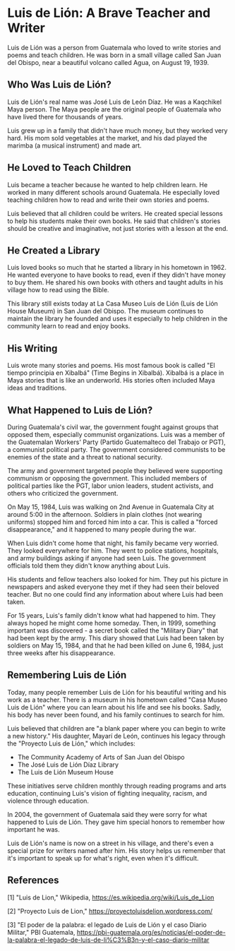# Luis de Lión: A Brave Teacher and Writer

Luis de Lión was a person from Guatemala who loved to write stories and poems and teach children. He was born in a small village called San Juan del Obispo, near a beautiful volcano called Agua, on August 19, 1939.

## Who Was Luis de Lión?

Luis de Lión's real name was José Luis de León Díaz. He was a Kaqchikel Maya person. The Maya people are the original people of Guatemala who have lived there for thousands of years.

Luis grew up in a family that didn't have much money, but they worked very hard. His mom sold vegetables at the market, and his dad played the marimba (a musical instrument) and made art.

## He Loved to Teach Children

Luis became a teacher because he wanted to help children learn. He worked in many different schools around Guatemala. He especially loved teaching children how to read and write their own stories and poems.

Luis believed that all children could be writers. He created special lessons to help his students make their own books. He said that children's stories should be creative and imaginative, not just stories with a lesson at the end.

## He Created a Library

Luis loved books so much that he started a library in his hometown in 1962. He wanted everyone to have books to read, even if they didn't have money to buy them. He shared his own books with others and taught adults in his village how to read using the Bible.

This library still exists today at La Casa Museo Luis de Lión (Luis de Lión House Museum) in San Juan del Obispo. The museum continues to maintain the library he founded and uses it especially to help children in the community learn to read and enjoy books.

## His Writing

Luis wrote many stories and poems. His most famous book is called "El tiempo principia en Xibalbá" (Time Begins in Xibalbá). Xibalbá is a place in Maya stories that is like an underworld. His stories often included Maya ideas and traditions.

## What Happened to Luis de Lión?

During Guatemala's civil war, the government fought against groups that opposed them, especially communist organizations. Luis was a member of the Guatemalan Workers' Party (Partido Guatemalteco del Trabajo or PGT), a communist political party. The government considered communists to be enemies of the state and a threat to national security.

The army and government targeted people they believed were supporting communism or opposing the government. This included members of political parties like the PGT, labor union leaders, student activists, and others who criticized the government.

On May 15, 1984, Luis was walking on 2nd Avenue in Guatemala City at around 5:00 in the afternoon. Soldiers in plain clothes (not wearing uniforms) stopped him and forced him into a car. This is called a "forced disappearance," and it happened to many people during the war.

When Luis didn't come home that night, his family became very worried. They looked everywhere for him. They went to police stations, hospitals, and army buildings asking if anyone had seen Luis. The government officials told them they didn't know anything about Luis.

His students and fellow teachers also looked for him. They put his picture in newspapers and asked everyone they met if they had seen their beloved teacher. But no one could find any information about where Luis had been taken.

For 15 years, Luis's family didn't know what had happened to him. They always hoped he might come home someday. Then, in 1999, something important was discovered - a secret book called the "Military Diary" that had been kept by the army. This diary showed that Luis had been taken by soldiers on May 15, 1984, and that he had been killed on June 6, 1984, just three weeks after his disappearance.

## Remembering Luis de Lión

Today, many people remember Luis de Lión for his beautiful writing and his work as a teacher. There is a museum in his hometown called "Casa Museo Luis de Lión" where you can learn about his life and see his books. Sadly, his body has never been found, and his family continues to search for him.

Luis believed that children are "a blank paper where you can begin to write a new history." His daughter, Mayarí de León, continues his legacy through the "Proyecto Luis de Lión," which includes:

- The Community Academy of Arts of San Juan del Obispo
- The José Luis de Lión Díaz Library
- The Luis de Lión Museum House

These initiatives serve children monthly through reading programs and arts education, continuing Luis's vision of fighting inequality, racism, and violence through education.

In 2004, the government of Guatemala said they were sorry for what happened to Luis de Lión. They gave him special honors to remember how important he was.

Luis de Lión's name is now on a street in his village, and there's even a special prize for writers named after him. His story helps us remember that it's important to speak up for what's right, even when it's difficult.

## References

[1] "Luis de Lion," Wikipedia, https://es.wikipedia.org/wiki/Luis_de_Lion

[2] "Proyecto Luis de Lion," https://proyectoluisdelion.wordpress.com/

[3] "El poder de la palabra: el legado de Luis de Lión y el caso Diario Militar," PBI Guatemala, https://pbi-guatemala.org/es/noticias/el-poder-de-la-palabra-el-legado-de-luis-de-li%C3%B3n-y-el-caso-diario-militar

